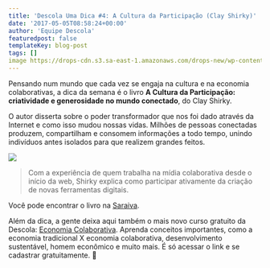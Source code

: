 ```yaml
---
title: 'Descola Uma Dica #4: A Cultura da Participação (Clay Shirky)'
date: '2017-05-05T08:58:24+00:00'
author: 'Equipe Descola'
featuredpost: false
templateKey: blog-post
tags: []
image https://drops-cdn.s3.sa-east-1.amazonaws.com/drops-new/wp-content/uploads/2017/05/04213348/Descola_umadica-4-150x150.png
---
```

Pensando num mundo que cada vez se engaja na cultura e na economia colaborativas, a dica da semana é o livro **A Cultura da Participação: criatividade e generosidade no mundo conectado**, do Clay Shirky.

O autor disserta sobre o poder transformador que nos foi dado através da Internet e como isso mudou nossas vidas. Milhões de pessoas conectadas produzem, compartilham e consomem informações a todo tempo, unindo indivíduos antes isolados para que realizem grandes feitos.

![](https://descola.org/drops/wp-content/uploads/2017/05/ACulturaDaParticipacao-712x1024.jpg)

> Com a experiência de quem trabalha na mídia colaborativa desde o início da web, Shirky explica como participar ativamente da criação de novas ferramentas digitais.

Você pode encontrar o livro na [Saraiva](http://www.saraiva.com.br/a-cultura-da-participacao-criatividade-e-generosidade-no-mundo-conectado-3424245.html).

Além da dica, a gente deixa aqui também o mais novo curso gratuito da Descola: [Economia Colaborativa](https://descola.org/curso/economia-colaborativa). Aprenda conceitos importantes, como a economia tradicional X economia colaborativa, desenvolvimento sustentável, homem econômico e muito mais. É só acessar o link e se cadastrar gratuitamente. 🙂